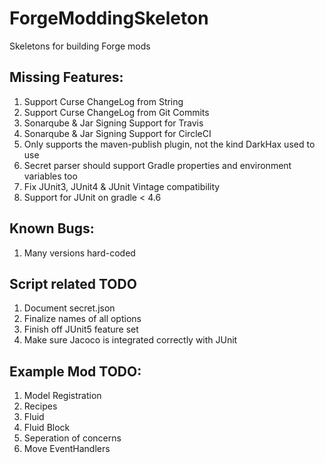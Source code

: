 # ForgeModdingSkeleton
Skeletons for building Forge mods

## Missing Features:
1) Support Curse ChangeLog from String
2) Support Curse ChangeLog from Git Commits
3) Sonarqube & Jar Signing Support for Travis
4) Sonarqube & Jar Signing Support for CircleCI
5) Only supports the maven-publish plugin, not the kind DarkHax used to use
6) Secret parser should support Gradle properties and environment variables too
7) Fix JUnit3, JUnit4 & JUnit Vintage compatibility
8) Support for JUnit on gradle < 4.6

## Known Bugs:
1) Many versions hard-coded

## Script related TODO
1) Document secret.json
2) Finalize names of all options
3) Finish off JUnit5 feature set
4) Make sure Jacoco is integrated correctly with JUnit

## Example Mod TODO:
1) Model Registration
2) Recipes
3) Fluid
4) Fluid Block
5) Seperation of concerns
6) Move EventHandlers
